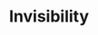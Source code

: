 ---
title: "Invisibility"

ability:
  description: |
    The ability to move about unseen is not foolproof. While they can't be seen, invisible creatures can be heard, smelled, or felt.

    Invisibility makes a creature undetectable by vision, including darkvision.

    Invisibility does not, by itself, make a creature immune to critical hits, but it does make the creature immune to extra damage from being a ranger's favored enemy and from sneak attacks.

    A creature can generally notice the presence of an active invisible creature within 30 feet with a DC 20 Spot check. The observer gains a hunch that Ã¢â‚¬Å“something's thereÃ¢â‚¬ï¿½ but can't see it or target it accurately with an attack. A creature who is holding still is very hard to notice (DC 30). An inanimate object, an unliving creature holding still, or a completely immobile creature is even harder to spot (DC 40). It's practically impossible (+20 DC) to pinpoint an invisible creature's location with a Spot check, and even if a character succeeds on such a check, the invisible creature still benefits from total concealment (50% miss chance).

    A creature can use hearing to find an invisible creature. A character can make a Listen check for this purpose as a free action each round. A Listen check result at least equal to the invisible creature's Move Silently check result reveals its presence. (A creature with no ranks in Move Silently makes a Move Silently check as a Dexterity check to which an armor check penalty applies.) A successful check lets a character hear an invisible creature Ã¢â‚¬Å“over there somewhere.Ã¢â‚¬ï¿½ It's practically impossible to pinpoint the location of an invisible creature. A Listen check that beats the DC by 20 pinpoints the invisible creature's location.

    |---
    | Invisible Creature Is&hellip; | DC
    |-|-
    | In combat or speaking | 0
    | Moving at half speed | Move Silently check result
    | Moving at full speed | Move Silently check result &ndash;4
    | Running or charging | Move Silently check result &ndash;20
    | Some distance away | +1 per 10 feet
    | Behind an obstacle (door) | +5
    | Behind an obstacle (stone wall) | +15
    {: #detecting-invisible-creatures-table .table .table-bordered .table-hover .table-striped data-caption="Table: Listen Check DCs to Detect Invisible Creatures" }

    A creature can grope about to find an invisible creature. A character can make a touch attack with his hands or a weapon into two adjacent 5-foot squares using a standard action. If an invisible target is in the designated area, there is a 50% miss chance on the touch attack. If successful, the groping character deals no damage but has successfully pinpointed the invisible creature's current location. (If the invisible creature moves, its location, obviously, is once again unknown.)

    If an invisible creature strikes a character, the character struck still knows the location of the creature that struck him (until, of course, the invisible creature moves). The only exception is if the invisible creature has a reach greater than 5 feet. In this case, the struck character knows the general location of the creature but has not pinpointed the exact location.

    If a character tries to attack an invisible creature whose location he has pinpointed, he attacks normally, but the invisible creature still benefits from full concealment (and thus a 50% miss chance). A particularly large and slow creature might get a smaller miss chance.

    If a character tries to attack an invisible creature whose location he has not pinpointed, have the player choose the space where the character will direct the attack. If the invisible creature is there, conduct the attack normally. If the enemy's not there, roll the miss chance as if it were there, don't let the player see the result, and tell him that the character has missed. That way the player doesn't know whether the attack missed because the enemy's not there or because you successfully rolled the miss chance.

    If an invisible character picks up a visible object, the object remains visible. One could coat an invisible object with flour to at least keep track of its position (until the flour fell off or blew away). An invisible creature can pick up a small visible item and hide it on his person (tucked in a pocket or behind a cloak) and render it effectively invisible.

    Invisible creatures leave tracks. They can be tracked normally. Footprints in sand, mud, or other soft surfaces can give enemies clues to an invisible creature's location.

    An invisible creature in the water displaces water, revealing its location. The invisible creature, however, is still hard to see and benefits from concealment.

    A creature with the scent ability can detect an invisible creature as it would a visible one.

    A creature with the {% feat_link blind-fight %} feat has a better chance to hit an invisible creature. Roll the miss chance twice, and he misses only if both rolls indicate a miss. (Alternatively, make one 25% miss chance roll rather than two 50% miss chance rolls.)

    A creature with blindsight can attack (and otherwise interact with) creatures regardless of invisibility.

    An invisible burning torch still gives off light, as does an invisible object with a light spell (or similar spell) cast upon it.

    Ethereal creatures are invisible. Since ethereal creatures are not materially present, Spot checks, Listen checks, Scent, {% feat_link blind-fight %}, and blindsight don't help locate them. Incorporeal creatures are often invisible. Scent, {% feat_link blind-fight %}, and blindsight don't help creatures find or attack invisible, incorporeal creatures, but Spot checks and possibly Listen checks can help.

    Invisible creatures cannot use gaze attacks.

    Invisibility does not thwart _detect_ spells.

    Since some creatures can detect or even see invisible creatures, it is helpful to be able to hide even when invisible.
---